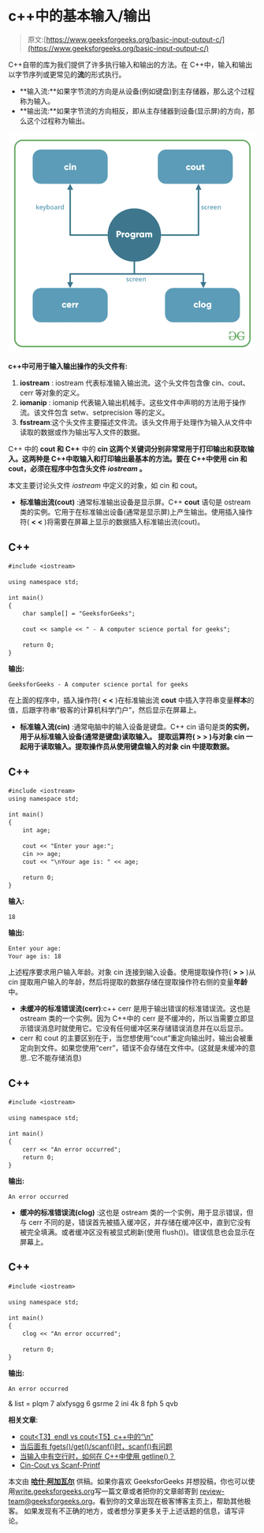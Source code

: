 # c++中的基本输入/输出

> 原文:[https://www.geeksforgeeks.org/basic-input-output-c/](https://www.geeksforgeeks.org/basic-input-output-c/)

C++自带的库为我们提供了许多执行输入和输出的方法。在 C++中，输入和输出以字节序列或更常见的**流**的形式执行。

*   **输入流:**如果字节流的方向是从设备(例如键盘)到主存储器，那么这个过程称为输入。
*   **输出流:**如果字节流的方向相反，即从主存储器到设备(显示屏)的方向，那么这个过程称为输出。

![Basic Input / Output in C++](img/b0b96a1fd231581021e2500a4cffe12b.png)

**c++中可用于输入输出操作的头文件有:**

1.  **iostream** : iostream 代表标准输入输出流。这个头文件包含像 cin、cout、cerr 等对象的定义。
2.  **iomanip** : iomanip 代表输入输出机械手。这些文件中声明的方法用于操作流。该文件包含 setw、setprecision 等的定义。
3.  **fsstream**:这个头文件主要描述文件流。该头文件用于处理作为输入从文件中读取的数据或作为输出写入文件的数据。

C++ 中的 **cout 和 C++** 中的 **cin 这两个关键词分别非常常用于打印输出和获取输入。这两种是 C++中取输入和打印输出最基本的方法。要在 C++中使用 cin 和 cout，必须在程序中包含头文件 *iostream* 。**

本文主要讨论头文件 *iostream* 中定义的对象，如 cin 和 cout。

*   **标准输出流(cout)** :通常标准输出设备是显示屏。C++ **cout** 语句是 ostream 类的实例。它用于在标准输出设备(通常是显示屏)上产生输出。使用插入操作符( **< <** )将需要在屏幕上显示的数据插入标准输出流(cout)。

## C++

```
#include <iostream>

using namespace std;

int main()
{
    char sample[] = "GeeksforGeeks";

    cout << sample << " - A computer science portal for geeks";

    return 0;
}
```

**输出:**

```
GeeksforGeeks - A computer science portal for geeks
```

在上面的程序中，插入操作符( **< <** )在标准输出流 **cout** 中插入字符串变量**样本**的值，后跟字符串“极客的计算机科学门户”，然后显示在屏幕上。

*   **标准输入流(cin)** :通常电脑中的输入设备是键盘。C++ cin 语句是类**的实例，用于从标准输入设备(通常是键盘)读取输入。
    提取运算符( **> >** )与对象 **cin** 一起用于读取输入。提取操作员从使用键盘输入的对象 **cin** 中提取数据。**

## C++

```
#include <iostream>
using namespace std;

int main()
{
    int age;

    cout << "Enter your age:";
    cin >> age;
    cout << "\nYour age is: " << age;

    return 0;
}
```

**输入:**

```
18
```

**输出:**

```
Enter your age:
Your age is: 18
```

上述程序要求用户输入年龄。对象 cin 连接到输入设备。使用提取操作符( **> >** )从 cin 提取用户输入的年龄，然后将提取的数据存储在提取操作符右侧的变量**年龄**中。

*   **未缓冲的标准错误流(cerr)**:c++ cerr 是用于输出错误的标准错误流。这也是 ostream 类的一个实例。因为 C++中的 cerr 是不缓冲的，所以当需要立即显示错误消息时就使用它。它没有任何缓冲区来存储错误消息并在以后显示。
*   cerr 和 cout 的主要区别在于，当您想使用“cout”重定向输出时，输出会被重定向到文件。如果您使用“cerr”，错误不会存储在文件中。(这就是未缓冲的意思..它不能存储消息)

## C++

```
#include <iostream>

using namespace std;

int main()
{
    cerr << "An error occurred";
    return 0;
}
```

**输出:**

```
An error occurred
```

*   **缓冲的标准错误流(clog)** :这也是 ostream 类的一个实例，用于显示错误，但与 cerr 不同的是，错误首先被插入缓冲区，并存储在缓冲区中，直到它没有被完全填满。或者缓冲区没有被显式刷新(使用 flush())。错误信息也会显示在屏幕上。

## C++

```
#include <iostream>

using namespace std;

int main()
{
    clog << "An error occurred";

    return 0;
}
```

**输出:**

```
An error occurred
```

& list = plqm 7 alxfysgg 6 gsrme 2 ini 4k 8 fph 5 qvb

**相关文章**:

*   [cout<T3】endl vs cout<T5】c++中的“\n”](https://www.geeksforgeeks.org/endl-vs-n/)
*   [当后面有 fgets()/get()/scanf()时，scanf()有问题](https://www.geeksforgeeks.org/problem-with-scanf-when-there-is-fgetsgetsscanf-after-it/)
*   [当输入中有空行时，如何在 C++中使用 getline()？](https://www.geeksforgeeks.org/how-to-use-getline-in-c-when-there-are-black-lines-in-input/)
*   [Cin-Cout vs Scanf-Printf](https://www.geeksforgeeks.org/cincout-vs-scanfprintf/)

本文由 [**哈什·阿加瓦尔**](https://www.facebook.com/harsh.agarwal.16752) 供稿。如果你喜欢 GeeksforGeeks 并想投稿，你也可以使用[write.geeksforgeeks.org](https://write.geeksforgeeks.org)写一篇文章或者把你的文章邮寄到 review-team@geeksforgeeks.org。看到你的文章出现在极客博客主页上，帮助其他极客。
如果发现有不正确的地方，或者想分享更多关于上述话题的信息，请写评论。